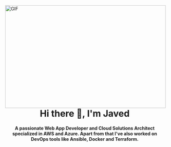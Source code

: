 
<img align="right" alt="GIF" src="https://raw.githubusercontent.com/urbanisierung/urbanisierung/master/that-was-more-work-than-i-thought.svg?raw=true" width="500" height="320" />

<h1 align="center">Hi there 👋, I'm Javed</h1>
<h4 align="center">A passionate Web App Developer and Cloud Solutions Architect specialized in AWS and Azure. Apart from that I've also worked on DevOps tools like Ansible, Docker and Terraform.</h4>
